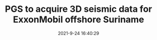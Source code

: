 ---
"title": "PGS to acquire 3D seismic data for ExxonMobil offshore Suriname"
"date": "2021-9-24 16:40:29"
"feed_name": "OFFSHOREMAG"
"feed_website": "https://www.offshore-mag.com/"
"feed_rss": "https://www.offshore-mag.com/__rss/website-scheduled-content.xml?input=%7B%22sectionAlias%22%3A%22home%22%7D"
"link": "https://www.offshore-mag.com/geosciences/article/14210997/pgs-to-acquire-3d-seismic-data-for-exxonmobil-offshore-suriname"
"file": "_posts/2021-1-1-d912cfaef9a0cbcaad8688b0141fe836d4809257.md"
"accident": "0"
"drilling": "0"
"dead": "0"
"injured": "0"
"where": "unknown site"
"place": "unknown place"
---